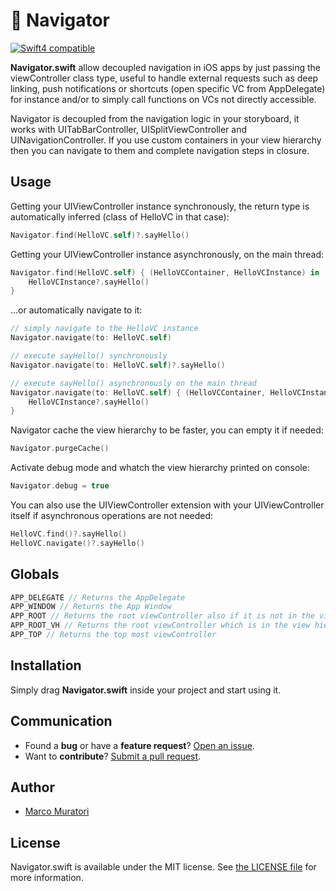 # 🚣 Navigator

[![Swift4 compatible][Swift4Badge]][Swift4Link]

**Navigator.swift** allow decoupled navigation in iOS apps by just passing the viewController class type, 
useful to handle external requests such as deep linking, push notifications or shortcuts 
(open specific VC from AppDelegate) for instance and/or to simply call functions on VCs not directly accessible. 

Navigator is decoupled from the navigation logic in your storyboard, it works with UITabBarController, UISplitViewController and UINavigationController.
If you use custom containers in your view hierarchy then you can navigate to them and complete navigation steps in closure.

## Usage

Getting your UIViewController instance synchronously, the return type is automatically inferred (class of HelloVC in that case):
```swift
Navigator.find(HelloVC.self)?.sayHello()
```

Getting your UIViewController instance asynchronously, on the main thread:
```swift
Navigator.find(HelloVC.self) { (HelloVCContainer, HelloVCInstance) in
    HelloVCInstance?.sayHello()
}
```

...or automatically navigate to it:
```swift
// simply navigate to the HelloVC instance
Navigator.navigate(to: HelloVC.self)

// execute sayHello() synchronously
Navigator.navigate(to: HelloVC.self)?.sayHello()

// execute sayHello() asynchronously on the main thread
Navigator.navigate(to: HelloVC.self) { (HelloVCContainer, HelloVCInstance) in
    HelloVCInstance?.sayHello()
}
```

Navigator cache the view hierarchy to be faster, you can empty it if needed:
```swift
Navigator.purgeCache()
```

Activate debug mode and whatch the view hierarchy printed on console:
```swift
Navigator.debug = true
```

You can also use the UIViewController extension with your UIViewController itself 
if asynchronous operations are not needed:
```swift
HelloVC.find()?.sayHello()
HelloVC.navigate()?.sayHello()
```

## Globals
```swift
APP_DELEGATE // Returns the AppDelegate
APP_WINDOW // Returns the App Window
APP_ROOT // Returns the root viewController also if it is not in the view hierarchy
APP_ROOT_VH // Returns the root viewController which is in the view hierarchy
APP_TOP // Returns the top most viewController
```

## Installation

Simply drag **Navigator.swift** inside your project and start using it.

## Communication

- Found a **bug** or have a **feature request**? [Open an issue][].
- Want to **contribute**? [Submit a pull request][].

[Read the contributing guidelines]: ./CONTRIBUTING.md#contributing
[Ask on Stack Overflow]: http://stackoverflow.com/questions/tagged/Navigator
[Open an issue]: https://github.com/oblq/Navigator/issues/new
[Submit a pull request]: https://github.com/oblq/Navigator/fork


## Author

- [Marco Muratori](mailto:marcomrtr@gmail.com) 

## License

Navigator.swift is available under the MIT license. See [the LICENSE
file](./LICENSE.txt) for more information.


[Swift]: https://swift.org/

[Swift4Badge]: https://img.shields.io/badge/swift-4-orange.svg?style=flat
[Swift4Link]: https://developer.apple.com/swift/

